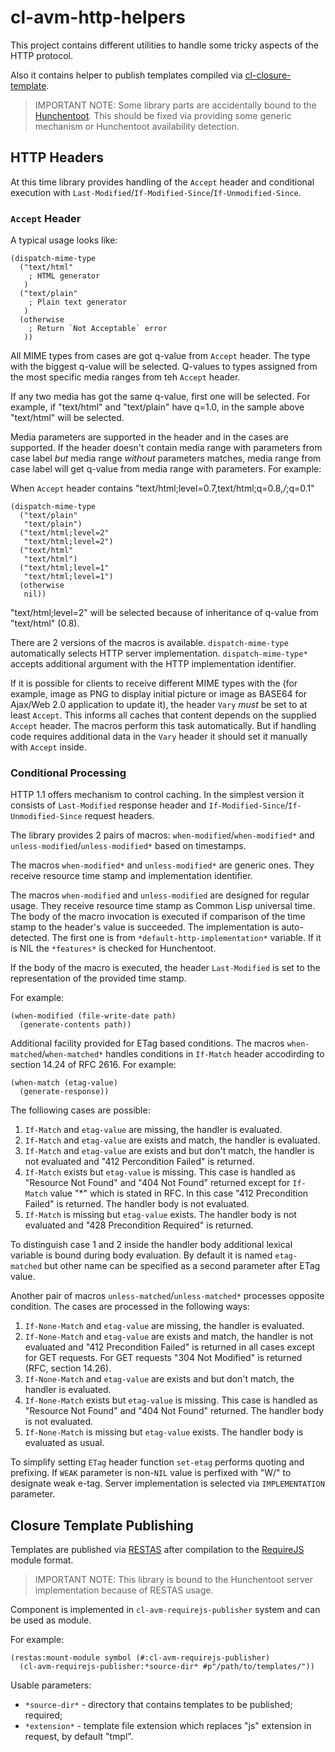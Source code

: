 cl-avm-http-helpers
===================

This project contains different utilities to handle some tricky aspects
of the HTTP protocol.

Also it contains helper to publish templates compiled via 
[cl-closure-template](https://github.com/archimag/cl-closure-template).

> IMPORTANT NOTE:
> Some library parts are accidentally bound to the [Hunchentoot](http://weitz.de/hunchentoot/).
> This should be fixed via providing some generic mechanism or Hunchentoot 
> availability detection.

HTTP Headers
------------

At this time library provides handling of the `Accept` header and 
conditional execution with `Last-Modified`/`If-Modified-Since`/`If-Unmodified-Since`.

### `Accept` Header

A typical usage looks like:

    (dispatch-mime-type
      ("text/html"
        ; HTML generator
       )
      ("text/plain"
        ; Plain text generator
       )
      (otherwise
        ; Return `Not Acceptable` error
       ))

All MIME types from cases are got q-value from `Accept` header. The type
with the biggest q-value will be selected. Q-values to types assigned from
the most specific media ranges from teh `Accept` header.

If any two media has got the same q-value, first one will be selected. 
For example, if "text/html" and "text/plain" have q=1.0, in the sample above 
"text/html" will be selected.

Media parameters are supported in the header and in the cases are supported. 
If the header doesn't contain media range with parameters from case label _but_
media range _without_ parameters matches, media range from case label will get
q-value from media range with parameters. For example:

When `Accept` header contains "text/html;level=0.7,text/html;q=0.8,*/*;q=0.1"

    (dispatch-mime-type
      ("text/plain"
       "text/plain")
      ("text/html;level=2"
       "text/html;level=2")
      ("text/html"
       "text/html")
      ("text/html;level=1"
       "text/html;level=1")
      (otherwise
       nil))

"text/html;level=2" will be selected because of inheritance of q-value from "text/html"
(0.8).

There are 2 versions of the macros is available. `dispatch-mime-type` automatically selects
HTTP server implementation. `dispatch-mime-type*` accepts additional argument with the HTTP
implementation identifier.

If it is possible for clients to receive different MIME types with the (for example, image
as PNG to display initial picture or image as BASE64 for Ajax/Web 2.0 application to update
it), the header `Vary` *must* be set to at least `Accept`. This informs all caches that 
content depends on the supplied `Accept` header. The macros perform this task automatically.
But if handling code requires additional data in the `Vary` header it should set it manually 
with `Accept` inside.

### Conditional Processing

HTTP 1.1 offers mechanism to control caching. In the simplest version it consists of 
`Last-Modified` response header and `If-Modified-Since`/`If-Unmodified-Since` request 
headers.

The library provides 2 pairs of macros: `when-modified`/`when-modified*` and 
`unless-modified`/`unless-modified*` based on timestamps.

The macros `when-modified*` and `unless-modified*` are generic ones. They receive
resource time stamp and implementation identifier.

The macros `when-modified` and `unless-modified` are designed for regular usage. They
receive resource time stamp as Common Lisp universal time. The body of the macro invocation
is executed if comparison of the time stamp to the header's value is succeeded. The 
implementation is auto-detected. The first one is from `*default-http-implementation*` variable.
If it is NIL the `*features*` is checked for Hunchentoot.

If the body of the macro is executed, the header `Last-Modified` is set to the representation
of the provided time stamp.

For example:

    (when-modified (file-write-date path)
      (generate-contents path))

Additional facility provided for ETag based conditions. The macros
`when-matched`/`when-matched*` handles conditions in `If-Match` header
accodirding to section 14.24 of RFC 2616. For example:

    (when-match (etag-value)
      (generate-response))
      
The folliowing cases are possible:

1. `If-Match` and `etag-value` are missing, the handler is
   evaluated.
2. `If-Match` and `etag-value` are exists and match, the handler is
   evaluated.
3. `If-Match` and `etag-value` are exists and but don't match, the
   handler is not evaluated and "412 Percondition Failed" is
   returned.
4. `If-Match` exists but `etag-value` is missing. This case is handled
   as "Resource Not Found" and "404 Not Found" returned except for
   `If-Match` value "*" which is stated in RFC. In this case "412
   Precondition Failed" is returned. The handler body is not
   evaluated.
5. `If-Match` is missing but `etag-value` exists. The handler body is
   not evaluated and "428 Precondition Required" is returned.

To distinguish case 1 and 2 inside the handler body additional
lexical variable is bound during body evaluation. By default it is
named `etag-matched` but other name can be specified as a second
parameter after ETag value.

Another pair of macros `unless-matched`/`unless-matched*` processes
opposite condition. The cases are processed in the following ways:

1. `If-None-Match` and `etag-value` are missing, the handler is
   evaluated.
2. `If-None-Match` and `etag-value` are exists and match, the handler is
   not evaluated and "412 Precondition Failed" is returned in all
   cases except for GET requests. For GET requests "304 Not Modified"
   is returned (RFC, section 14.26).
3. `If-None-Match` and `etag-value` are exists and but don't match, the
   handler is evaluated.
4. `If-None-Match` exists but `etag-value` is missing. This case is
   handled as "Resource Not Found" and "404 Not Found" returned. The
   handler body is not evaluated.
5. `If-None-Match` is missing but `etag-value` exists. The handler body is
   evaluated as usual.

To simplify setting `ETag` header function `set-etag` performs quoting
and prefixing. If `WEAK` parameter is non-`NIL` value is perfixed with
"W/" to designate weak e-tag. Server implementation is selected via
`IMPLEMENTATION` parameter.

Closure Template Publishing
---------------------------

Templates are published via [RESTAS](https://github.com/archimag/restas) after 
compilation to the [RequireJS](http://requirejs.org/) module format.

> IMPORTANT NOTE:
> This library is bound to the Hunchentoot server implementation because of RESTAS usage.

Component is implemented in `cl-avm-requirejs-publisher` system and can be used as module.

For example:

    (restas:mount-module symbol (#:cl-avm-requirejs-publisher)
      (cl-avm-requirejs-publisher:*source-dir* #p"/path/to/templates/"))

Usable parameters:
- `*source-dir*` - directory that contains templates to be published; required;
- `*extension*` - template file extension which replaces "js" extension in request,
  by default "tmpl".
